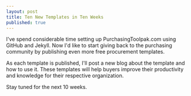 ```yaml
---
layout: post
title: Ten New Templates in Ten Weeks
published: true
---
```


I've spend considerable time setting up PurchasingToolpak.com using GitHub and Jekyll. Now I'd like to start giving back to the purchasing community by publishing even more free procurement templates.

As each template is published, I'll post a new blog about the template and how to use it. These templates will help buyers improve their productivity and knowledge for their respective organization.

Stay tuned for the next 10 weeks.